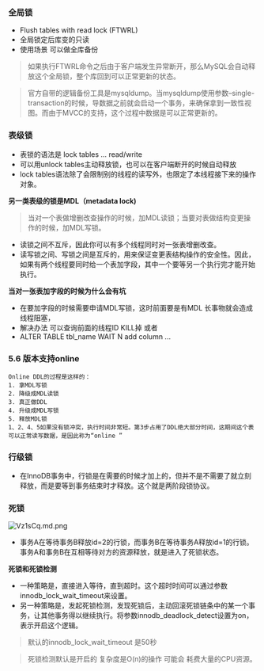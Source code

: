 ### 全局锁
* Flush tables with read lock (FTWRL) 
* 全局锁定后库变的只读
* 使用场景 可以做全库备份
> 如果执行FTWRL命令之后由于客户端发生异常断开，那么MySQL会自动释放这个全局锁，整个库回到可以正常更新的状态。

> 官方自带的逻辑备份工具是mysqldump。当mysqldump使用参数–single-transaction的时候，导数据之前就会启动一个事务，来确保拿到一致性视图。而由于MVCC的支持，这个过程中数据是可以正常更新的。

### 表级锁

* 表锁的语法是 lock tables … read/write
* 可以用unlock tables主动释放锁，也可以在客户端断开的时候自动释放
* lock tables语法除了会限制别的线程的读写外，也限定了本线程接下来的操作对象。

**另一类表级的锁是MDL（metadata lock)**
> 当对一个表做增删改查操作的时候，加MDL读锁；当要对表做结构变更操作的时候，加MDL写锁。
* 读锁之间不互斥，因此你可以有多个线程同时对一张表增删改查。
* 读写锁之间、写锁之间是互斥的，用来保证变更表结构操作的安全性。因此，如果有两个线程要同时给一个表加字段，其中一个要等另一个执行完才能开始执行。

**当对一张表加字段的时候为什么会有坑**
* 在要加字段的时候需要申请MDL写锁，这时前面要是有MDL 长事物就会造成线程阻塞，
* 解决办法 可以查询前面的线程ID KILL掉 或者
* ALTER TABLE tbl_name WAIT N add column ... 

### 5.6 版本支持online

```
Online DDL的过程是这样的：
1. 拿MDL写锁
2. 降级成MDL读锁
3. 真正做DDL
4. 升级成MDL写锁
5. 释放MDL锁
1、2、4、5如果没有锁冲突，执行时间非常短。第3步占用了DDL绝大部分时间，这期间这个表可以正常读写数据，是因此称为“online ”
```

### 行级锁
* 在InnoDB事务中，行锁是在需要的时候才加上的，但并不是不需要了就立刻释放，而是要等到事务结束时才释放。这个就是两阶段锁协议。
### 死锁
![Vz1sCq.md.png](https://s2.ax1x.com/2019/06/21/Vz1sCq.md.png)

* 事务A在等待事务B释放id=2的行锁，而事务B在等待事务A释放id=1的行锁。 事务A和事务B在互相等待对方的资源释放，就是进入了死锁状态。

**死锁和死锁检测**
* 一种策略是，直接进入等待，直到超时。这个超时时间可以通过参数innodb_lock_wait_timeout来设置。
* 另一种策略是，发起死锁检测，发现死锁后，主动回滚死锁链条中的某一个事务，让其他事务得以继续执行。将参数innodb_deadlock_detect设置为on，表示开启这个逻辑。

> 默认的innodb_lock_wait_timeout 是50秒

> 死锁检测默认是开启的 复杂度是O(n)的操作
可能会 耗费大量的CPU资源。
